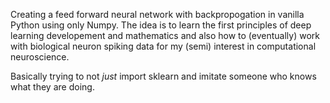 Creating a feed forward neural network with backpropogation in vanilla Python using only Numpy. The idea is to learn the first principles of deep learning developement 
and mathematics and also how to (eventually) work with biological neuron spiking data for my (semi) interest in computational neuroscience.

Basically trying to not *just* import sklearn and imitate someone who knows what they are doing.
